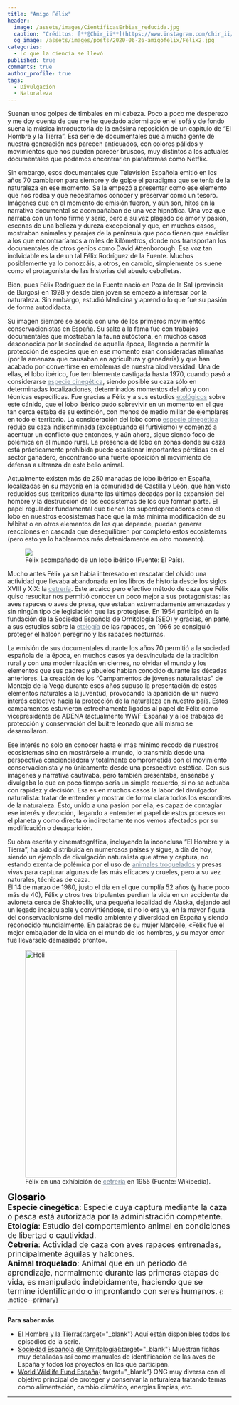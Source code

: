 ```yaml
---
title: "Amigo Félix"
header:
  image: /assets/images/CientificasErbias_reducida.jpg
  caption: "Créditos: [**@Chir_ii**](https://www.instagram.com/chir_ii/?hl=en)"
  og_image: /assets/images/posts/2020-06-26-amigofelix/Felix2.jpg
categories:
  - Lo que la ciencia se llevó
published: true
comments: true
author_profile: true
tags:
  - Divulgación
  - Naturaleza
--- 
```


Suenan unos golpes de timbales en mi cabeza. Poco a poco me desperezo y me doy cuenta de que me he quedado adormilado en el sofá y de fondo suena la música introductoria de la enésima reposición de un capítulo de “El Hombre y la Tierra”. Esa serie de documentales que a mucha gente de nuestra generación nos parecen anticuados, con colores pálidos y movimientos que nos pueden parecer bruscos, muy distintos a los actuales documentales que podemos encontrar en plataformas como Netflix.   

Sin embargo, esos documentales que Televisión Española emitió en los años 70 cambiaron para siempre y de golpe el paradigma que se tenía de la naturaleza en ese momento. Se la empezó a presentar como ese elemento que nos rodea y que necesitamos conocer y preservar como un tesoro.   
Imágenes que en el momento de emisión fueron, y aún son, hitos en la narrativa documental se acompañaban de una voz hipnótica. Una voz que narraba con un tono firme y serio, pero a su vez plagado de amor y pasión, escenas de una belleza y dureza excepcional y que, en muchos casos, mostraban animales y parajes de la península que poco tienen que envidiar a los que encontraríamos a miles de kilómetros, donde nos transportan los documentales de otros genios como David Attenborough. Esa voz tan inolvidable es la de un tal Félix Rodríguez de la Fuente. Muchos posiblemente ya lo conozcáis, a otros, en cambio, simplemente os suene como el protagonista de las historias del abuelo cebolletas.   

Bien, pues Félix Rodríguez de la Fuente nació en Poza de la Sal (provincia de Burgos) en 1928 y desde bien joven se empezó a interesar por la naturaleza. Sin embargo, estudió Medicina y aprendió lo que fue su pasión de forma autodidacta.   

Su imagen siempre se asocia con uno de los primeros movimientos conservacionistas en España. Su salto a la fama fue con trabajos documentales que mostraban la fauna autóctona, en muchos casos desconocida por la sociedad de aquella época, llegando a permitir la protección de especies que en ese momento eran consideradas alimañas (por la amenaza que causaban en agricultura y ganadería) y que han acabado por convertirse en emblemas de nuestra biodiversidad. Una de ellas, el lobo ibérico, fue terriblemente castigada hasta 1970, cuando pasó a considerarse <a style="color:lightslategray" href="https://cientificaserbias.github.io/blog/lo%20que%20la%20ciencia%20se%20llev%C3%B3/amigofelix/index.html#target">especie cinegética</a>, siendo posible su caza sólo en determinadas localizaciones, determinados momentos del año y con técnicas específicas. Fue gracias a Félix y a sus estudios <a style="color:lightslategray" href="https://cientificaserbias.github.io/blog/lo%20que%20la%20ciencia%20se%20llev%C3%B3/amigofelix/index.html#target">etológicos</a> sobre este cánido, que el lobo ibérico pudo sobrevivir en un momento en el que tan cerca estaba de su extinción, con menos de medio millar de ejemplares en todo el territorio. La consideración del lobo como <a style="color:lightslategray" href="https://cientificaserbias.github.io/blog/lo%20que%20la%20ciencia%20se%20llev%C3%B3/amigofelix/index.html#target">especie cinegética</a> redujo su caza indiscriminada (exceptuando el furtivismo) y comenzó a acentuar un conflicto que entonces, y aún ahora, sigue siendo foco de polémica en el mundo rural. La presencia de lobo en zonas donde su caza está prácticamente prohibida puede ocasionar importantes pérdidas en el sector ganadero, encontrando una fuerte oposición al movimiento de defensa a ultranza de este bello animal.   

Actualmente existen más de 250 manadas de lobo ibérico en España, localizadas en su mayoría en la comunidad de Castilla y León, que han visto reducidos sus territorios durante las últimas décadas por la expansión del hombre y la destrucción de los ecosistemas de los que forman parte. El papel regulador fundamental que tienen los superdepredadores como el lobo en nuestros ecosistemas hace que la más mínima modificación de su hábitat o en otros elementos de los que depende, puedan generar reacciones en cascada que desequilibren por completo estos ecosistemas (pero esto ya lo hablaremos más detenidamente en otro momento).


<figure>
	<img src="{{ site.url }}{{ site.baseurl }}/assets/images/posts/2020-06-26-amigofelix/Felix1.jpg"/>
	<figcaption> Félix acompañado de un lobo ibérico (Fuente: El País).</figcaption>
</figure>

Mucho antes Félix ya se había interesado en rescatar del olvido una actividad que llevaba abandonada en los libros de historia desde los siglos XVIII y XIX: la <a style="color:lightslategray" href="https://cientificaserbias.github.io/blog/lo%20que%20la%20ciencia%20se%20llev%C3%B3/amigofelix/index.html#target">cetrería</a>. Este arcaico pero efectivo método de caza que Félix quiso resucitar nos permitió conocer un poco mejor a sus protagonistas: las aves rapaces o aves de presa, que estaban extremadamente amenazadas y sin ningún tipo de legislación que las protegiese. En 1954 participó en la fundación de la Sociedad Española de Ornitología (SEO) y gracias, en parte, a sus estudios sobre la <a style="color:lightslategray" href="https://cientificaserbias.github.io/blog/lo%20que%20la%20ciencia%20se%20llev%C3%B3/amigofelix/index.html#target">etología</a> de las rapaces, en 1966 se consiguió proteger el halcón peregrino y las rapaces nocturnas.   

La emisión de sus documentales durante los años 70 permitió a la sociedad española de la época, en muchos casos ya desvinculada de la tradición rural y con una modernización en ciernes, no olvidar el mundo y los elementos que sus padres y abuelos habían conocido durante las décadas anteriores. La creación de los “Campamentos de jóvenes naturalistas” de Montejo de la Vega durante esos años supuso la presentación de estos elementos naturales a la juventud, provocando la aparición de un nuevo interés colectivo hacia la protección de la naturaleza en nuestro país. Estos campamentos estuvieron estrechamente ligados al papel de Félix como vicepresidente de ADENA (actualmente WWF-España) y a los trabajos de protección y conservación del buitre leonado que allí mismo se desarrollaron.   

Ese interés no solo en conocer hasta el más mínimo recodo de nuestros ecosistemas sino en mostrárselo al mundo, lo transmitía desde una perspectiva concienciadora y totalmente comprometida con el movimiento conservacionista y no únicamente desde una perspectiva estética. Con sus imágenes y narrativa cautivaba, pero también presentaba, enseñaba y divulgaba lo que en poco tiempo sería un simple recuerdo, si no se actuaba con rapidez y decisión. Esa es en muchos casos la labor del divulgador naturalista: tratar de entender y mostrar de forma clara todos los escondites de la naturaleza. Esto, unido a una pasión por ella, es capaz de contagiar ese interés y devoción, llegando a entender el papel de estos procesos en el planeta y como directa o indirectamente nos vemos afectados por su modificación o desaparición.   

Su obra escrita y cinematográfica, incluyendo la inconclusa “El Hombre y la Tierra”, ha sido distribuida en numerosos países y sigue, a día de hoy, siendo un ejemplo de divulgación naturalista que atrae y captura, no estando exenta de polémica por el uso de <a style="color:lightslategray" href="https://cientificaserbias.github.io/blog/lo%20que%20la%20ciencia%20se%20llev%C3%B3/amigofelix/index.html#target">animales troquelados</a> y presas vivas para capturar algunas de las más eficaces y crueles, pero a su vez naturales, técnicas de caza.   
El 14 de marzo de 1980, justo el día en el que cumplía 52 años (y hace poco más de 40), Félix y otros tres tripulantes perdían la vida en un accidente de avioneta cerca de Shaktoolik, una pequeña localidad de Alaska, dejando así un legado incalculable y convirtiéndose, si no lo era ya, en la mayor figura del conservacionismo del medio ambiente y diversidad en España y siendo reconocido mundialmente. En palabras de su mujer Marcelle, «Félix fue el mejor embajador de la vida en el mundo de los hombres, y su mayor error fue llevárselo demasiado pronto».


<figure>
	<img src="{{ site.url }}{{ site.baseurl }}/assets/images/posts/2020-06-26-amigofelix/Felix3.jpg" alt="Holi" style="width:341px; height:512px">   
	<figcaption> Félix en una exhibición de <a style="color:lightslategray" href="https://cientificaserbias.github.io/blog/lo%20que%20la%20ciencia%20se%20llev%C3%B3/amigofelix/index.html#target">cetrería</a> en 1955 (Fuente: Wikipedia).</figcaption>
</figure>

<span style="font-size:1.5em"><a id="target" style= "color:black"><b>Glosario</b></a></span>
&nbsp;   
<span style="font-size:1.25em">**Especie cinegética**: Especie cuya captura mediante la caza o pesca está autorizada por la administración competente.   
**Etología**: Estudio del comportamiento animal en condiciones de libertad o cautividad.   
**Cetrería**: Actividad de caza con aves rapaces entrenadas, principalmente águilas y halcones.   
**Animal troquelado**: Animal que en un periodo de aprendizaje, normalmente durante las primeras etapas de vida, es manipulado indebidamente, haciendo que se termine identificando o improntando con seres humanos.</span>
{: .notice--primary} 
     
---
**Para saber más**
* [El Hombre y la Tierra](https://www.rtve.es/alacarta/videos/el-hombre-y-la-tierra/){:target="_blank"} Aquí están disponibles todos los episodios de la serie.
* [Sociedad Española de Ornitología](https://www.seo.org/){:target="_blank"} Muestran fichas muy detalladas así como manuales de identificación de las aves de España y todos los proyectos en los que participan.
* [World Wildlife Fund España](https://www.wwf.es/){:target="_blank"} ONG muy diversa con el objetivo principal de proteger y conservar la naturaleza tratando temas como alimentación, cambio climático, energías limpias, etc.

---

